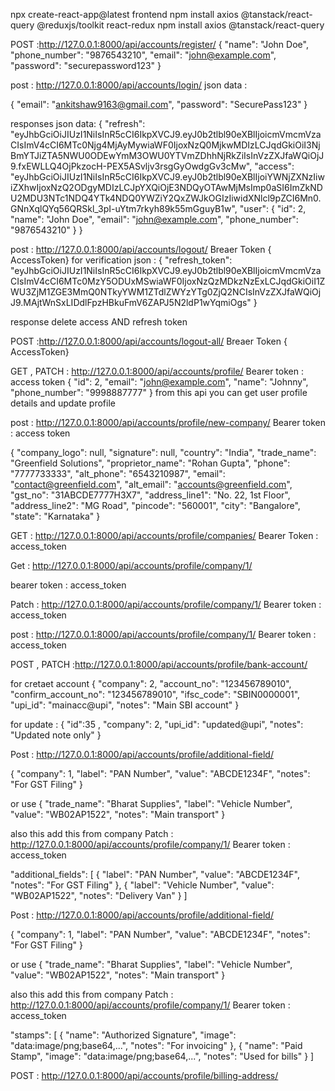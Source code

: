 npx create-react-app@latest frontend 
npm install axios @tanstack/react-query @reduxjs/toolkit react-redux
npm install axios @tanstack/react-query


<!-- registration api  -->

POST :http://127.0.0.1:8000/api/accounts/register/
{
"name": "John Doe",
"phone_number": "9876543210",
"email": "john@example.com",
"password": "securepassword123"
}

<!-- login API -->

post : http://127.0.0.1:8000/api/accounts/login/
json data :

{
"email": "ankitshaw9163@gmail.com",
"password": "SecurePass123"
}

responses json data:
{
"refresh": "eyJhbGciOiJIUzI1NiIsInR5cCI6IkpXVCJ9.eyJ0b2tlbl90eXBlIjoicmVmcmVzaCIsImV4cCI6MTc0Njg4MjAyMywiaWF0IjoxNzQ0MjkwMDIzLCJqdGkiOiI3NjBmYTJiZTA5NWU0ODEwYmM3OWU0YTVmZDhhNjRkZiIsInVzZXJfaWQiOjJ9.fxEWLLQ4OjPkzocH-PEX5ASvljv3rsgGyOwdgGv3cMw",
"access": "eyJhbGciOiJIUzI1NiIsInR5cCI6IkpXVCJ9.eyJ0b2tlbl90eXBlIjoiYWNjZXNzIiwiZXhwIjoxNzQ2ODgyMDIzLCJpYXQiOjE3NDQyOTAwMjMsImp0aSI6ImZkNDU2MDU3NTc1NDQ4YTk4NDQ0YWZiY2QxZWJkOGIzIiwidXNlcl9pZCI6Mn0.GNnXqlQYq56QRSkl_3pI-uYtm7rkyh89k55mGguyB1w",
"user": {
"id": 2,
"name": "John Doe",
"email": "john@example.com",
"phone_number": "9876543210"
}
}

<!-- logout API  -->

post : http://127.0.0.1:8000/api/accounts/logout/
Breaer Token { AccessToken} for verification
json : {
"refresh_token": "eyJhbGciOiJIUzI1NiIsInR5cCI6IkpXVCJ9.eyJ0b2tlbl90eXBlIjoicmVmcmVzaCIsImV4cCI6MTc0MzY5ODUxMSwiaWF0IjoxNzQzMDkzNzExLCJqdGkiOiI1ZWU3ZjM1ZGE3MmQ0NTkyYWM1ZTdlZWYzYTg0ZjQ2NCIsInVzZXJfaWQiOjJ9.MAjtWnSxLIDdlFpzHBkuFmV6ZAPJ5N2ldP1wYqmiOgs"
}

response delete access AND refresh token

<!-- logout from all devices  -->
POST :http://127.0.0.1:8000/api/accounts/logout-all/
Breaer Token { AccessToken}



<!-- user profile API  -->
GET , PATCH : http://127.0.0.1:8000/api/accounts/profile/
Bearer token : access token
{
    "id": 2,
    "email": "john@example.com",
    "name": "Johnny",
    "phone_number": "9998887777"
}
from this api you can get user profile details and update profile 




<!-- create new company -->

post : http://127.0.0.1:8000/api/accounts/profile/new-company/
Bearer token : access token

{
"company_logo": null,
"signature": null,
"country": "India",
"trade_name": "Greenfield Solutions",
"proprietor_name": "Rohan Gupta",
"phone": "7777733333",
"alt_phone": "6543210987",
"email": "contact@greenfield.com",
"alt_email": "accounts@greenfield.com",
"gst_no": "31ABCDE7777H3X7",
"address_line1": "No. 22, 1st Floor",
"address_line2": "MG Road",
"pincode": "560001",
"city": "Bangalore",
"state": "Karnataka"
}

<!-- list of companies -->

GET : http://127.0.0.1:8000/api/accounts/profile/companies/
Bearer Token : access_token

<!-- Get company details  -->

Get : http://127.0.0.1:8000/api/accounts/profile/company/1/

bearer token : access_token

<!-- update / patch company details  -->

Patch : http://127.0.0.1:8000/api/accounts/profile/company/1/
Bearer token : access_token

<!-- switch or select  company  -->

post : http://127.0.0.1:8000/api/accounts/profile/company/1/
Bearer token : access_token

<!-- add bank details  -->

POST , PATCH :http://127.0.0.1:8000/api/accounts/profile/bank-account/

for cretaet account
{
"company": 2,
"account_no": "123456789010",
"confirm_account_no": "123456789010",
"ifsc_code": "SBIN0000001",
"upi_id": "mainacc@upi",
"notes": "Main SBI account"
}

for update :
{
"id":35 ,
"company": 2,
"upi_id": "updated@upi",
"notes": "Updated note only"
}

<!-- add Additional fields   -->

Post : http://127.0.0.1:8000/api/accounts/profile/additional-field/

{
"company": 1,
"label": "PAN Number",
"value": "ABCDE1234F",
"notes": "For GST Filing"
}

or use
{
"trade_name": "Bharat Supplies",
"label": "Vehicle Number",
"value": "WB02AP1522",
"notes": "Main transport"
}

also this add this from company
Patch : http://127.0.0.1:8000/api/accounts/profile/company/1/
Bearer token : access_token

"additional_fields": [
{
"label": "PAN Number",
"value": "ABCDE1234F",
"notes": "For GST Filing"
},
{
"label": "Vehicle Number",
"value": "WB02AP1522",
"notes": "Delivery Van"
}
]

<!-- add STAMP    -->

Post : http://127.0.0.1:8000/api/accounts/profile/additional-field/

{
"company": 1,
"label": "PAN Number",
"value": "ABCDE1234F",
"notes": "For GST Filing"
}

or use
{
"trade_name": "Bharat Supplies",
"label": "Vehicle Number",
"value": "WB02AP1522",
"notes": "Main transport"
}

also this add this from company
Patch : http://127.0.0.1:8000/api/accounts/profile/company/1/
Bearer token : access_token

"stamps": [
{
"name": "Authorized Signature",
"image": "data:image/png;base64,...",
"notes": "For invoicing"
},
{
"name": "Paid Stamp",
"image": "data:image/png;base64,...",
"notes": "Used for bills"
}
]

<!-- BILLING ADDRESS  -->
 <!-- add billing address  -->

POST : http://127.0.0.1:8000/api/accounts/profile/billing-address/
